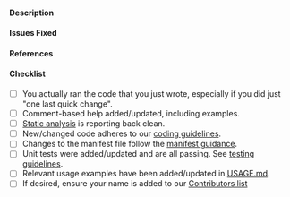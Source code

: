 <!--
    Thanks for submitting a Pull Request (PR) to this project -- it's greatly appreciated!

    You may remove this comment block, and the other comment blocks, but please
    keep the headers ("####") and the checklist.
-->
#### Description

#### Issues Fixed
<!--
    If this PR does not fix an open issue, replace this comment block with None.
    If this PR resolves one or more open issues, replace this comment block with
    a list of the issues using a GitHub closing keyword, e.g.:

- Fixes #123
- Fixes #124
-->

#### References
<!--
    If you are adding/changing functionality based on the GitHub API, please provide
    a link to the relevant documentation so that the changes can be more easily verified.
-->

#### Checklist
<!--
    To aid reviewers, please take the time to run through the below checklist
    and make sure your PR has everything updated as required.

    Change to [x] for each task in the task list that you have completed.
    If a task doesn't apply, add a strikethrough by putting "~~" before and after the text.
-->
- [ ] You actually ran the code that you just wrote, especially if you did just "one last quick change".
- [ ] Comment-based help added/updated, including examples.
- [ ] [Static analysis](https://github.com/microsoft/PowerShellForGitHub/blob/master/CONTRIBUTING.md#static-analysis)
is reporting back clean.
- [ ] New/changed code adheres to our [coding guidelines](https://github.com/microsoft/PowerShellForGitHub/blob/master/CONTRIBUTING.md#coding-guidelines).
- [ ] Changes to the manifest file follow the [manifest guidance](https://github.com/microsoft/PowerShellForGitHub/blob/master/CONTRIBUTING.md#module-manifest).
- [ ] Unit tests were added/updated and are all passing. See [testing guidelines](https://github.com/microsoft/PowerShellForGitHub/blob/master/CONTRIBUTING.md#testing).
- [ ] Relevant usage examples have been added/updated in [USAGE.md](https://github.com/microsoft/PowerShellForGitHub/blob/master/USAGE.md).
- [ ] If desired, ensure your name is added to our [Contributors list](https://github.com/microsoft/PowerShellForGitHub/blob/master/CONTRIBUTING.md#contributors)
